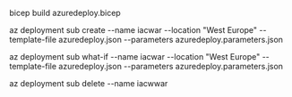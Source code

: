 bicep build azuredeploy.bicep 

az deployment sub create --name iacwar --location "West Europe" --template-file azuredeploy.json --parameters azuredeploy.parameters.json

az deployment sub what-if --name iacwar --location "West Europe" --template-file azuredeploy.json --parameters azuredeploy.parameters.json

az deployment sub delete --name iacwwar   